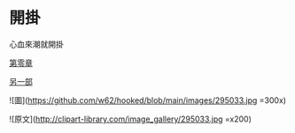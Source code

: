 # 開掛
心血來潮就開掛

[第零章](000/000.md)

[另一部](001/000.md)

![圖](https://github.com/w62/hooked/blob/main/images/295033.jpg =300x)

![原文](http://clipart-library.com/image_gallery/295033.jpg =x200) 
